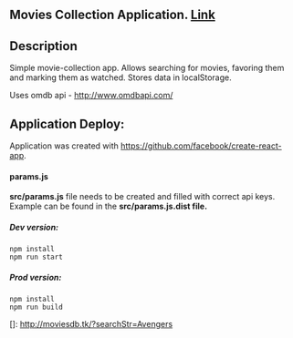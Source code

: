 ## Movies Collection Application. [Link](http://moviesdb.tk/?searchStr=Avengers)

## Description

Simple movie-collection app. Allows searching for movies, favoring them and marking them as watched. Stores data in localStorage.

Uses omdb api - http://www.omdbapi.com/

## Application Deploy:
Application was created with https://github.com/facebook/create-react-app.

#### params.js
  **src/params.js** file needs to be created and filled with correct api keys. Example can be found in the **src/params.js.dist file.**

##### Dev version:

```
npm install
npm run start
```

##### Prod version:

```
npm install
npm run build
```

[]: http://moviesdb.tk/?searchStr=Avengers
